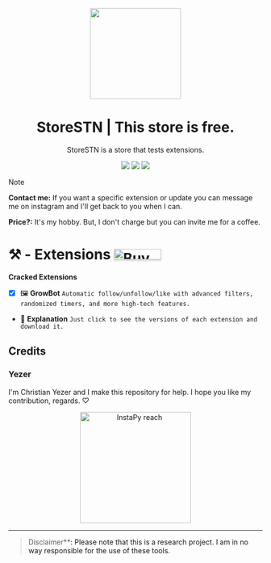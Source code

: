 <p align="center">
  <img src="https://github.com/user-attachments/assets/1e51ba03-3f14-41dc-a3cc-16201e4a6b70" width="180">
<h1 align="center">StoreSTN | This store is free.</h1>
  <p align="center">StoreSTN is a store that tests extensions.</p>
   <p align="center">
   <img src="https://img.shields.io/github/downloads/YezerSTN/StoreSTN/total?color=red&label=DOWNLOADS">
   <img src="https://img.shields.io/github/v/tag/YezerSTN/StoreSTN?label=LAST UPDATE">
   <img src="https://img.shields.io/github/stars/YezerSTN/StoreSTN?style=social">	
   </p>

   


> [!NOTE] 
>
> **Contact me:** If you want a specific extension or update you can message me on instagram and I'll get back to you when I can.
>
> **Price?:** It's my hobby. But, I don't charge but you can invite me for a coffee.


</p>

# :hammer_and_pick: - Extensions <a href="https://www.buymeacoffee.com/yezerstn" target="_blank"><img src="https://www.buymeacoffee.com/assets/img/custom_images/orange_img.png" alt="Buy Me A Coffee" style="height: 21px !important;width: 94px !important;box-shadow: 0px 3px 2px 0px rgba(190, 190, 190, 0.5) !important;-webkit-box-shadow: 0px 3px 2px 0px rgba(190, 190, 190, 0.5) !important;" ></a>

**Cracked Extensions**

- [x] :framed_picture: **GrowBot** `Automatic follow/unfollow/like with advanced filters, randomized timers, and more high-tech features.`
      </p>

- :unicorn: **Explanation** `Just click to see the versions of each extension and download it.`



## Credits 	
### Yezer
I'm Christian Yezer and I make this repository for help. I hope you like my contribution, regards. ♡

<p align="center">
	<img src="https://64.media.tumblr.com/f29e750fc61706fbe8eb96a8ad2d1031/tumblr_mfbfgkrRAz1rfjowdo1_500.gif" alt="InstaPy reach" width="220px"/>
</p>

---

> Disclaimer**<a name=“disclaimer” />: Please note that this is a research project. I am in no way responsible for the use of these tools. 
